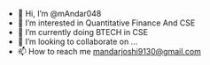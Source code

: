 - 👋 Hi, I’m @mAndar048
- 👀 I’m interested in Quantitative Finance And CSE
- 🌱 I’m currently doing BTECH in CSE
- 💞️ I’m looking to collaborate on ...
- 📫 How to reach me mandarjoshi9130@gmail.com

<!---
mAndar048/mAndar048 is a ✨ special ✨ repository because its `README.md` (this file) appears on your GitHub profile.
You can click the Preview link to take a look at your changes.
--->
